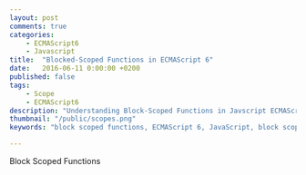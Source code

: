 ```yaml
---
layout: post
comments: true
categories:
    - ECMAScript6
    - Javascript
title:  "Blocked-Scoped Functions in ECMAScript 6"
date:   2016-06-11 0:00:00 +0200
published: false
tags: 
    - Scope
    - ECMAScript6
description: "Understanding Block-Scoped Functions in Javscript ECMAScript 6. Comparsion of block-scoped functions in ES5 vs ES6"
thumbnail: "/public/scopes.png"
keywords: "block scoped functions, ECMAScript 6, JavaScript, block scoping"

---
```


Block Scoped Functions